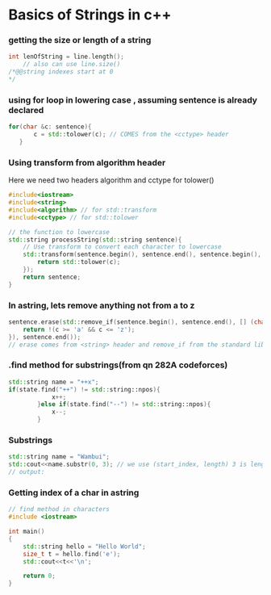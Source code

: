 # Basics of Strings in c++

### getting the size or length of a string
```cpp
int lenOfString = line.length();
	// also can use line.size()
/*@@string indexes start at 0
*/
```

 ### using for loop in lowering case , assuming sentence is already declared

 ```cpp
 for(char &c: sentence){
		c = std::tolower(c); // COMES from the <cctype> header
	}
```
### Using transform from algorithm header
Here we need two headers algorithm and cctype for tolower()
```cpp
#include<iostream>
#include<string>
#include<algorithm> // for std::transform
#include<cctype> // for std::tolower

// the function to lowercase
std::string processString(std::string sentence){
	// Use transform to convert each character to lowercase
	std::transform(sentence.begin(), sentence.end(), sentence.begin(), [](unsigned char c){
		return std::tolower(c);
	});
	return sentence;
}
```

### In astring, lets remove anything not from a to z

```cpp
sentence.erase(std::remove_if(sentence.begin(), sentence.end(), [] (char c){
	return !(c >= 'a' && c <= 'z');
}), sentence.end());
// erase comes from <string> header and remove_if from the standard library and a component of <algorithm> header
```

### .find method for substrings(from qn 282A codeforces)
```cpp
std::string name = "++x";
if(state.find("++") != std::string::npos){
			x++;
		}else if(state.find("--") != std::string::npos){
			x--;
		}
```
### Substrings
```cpp
std::string name = "Wambui";
std::cout<<name.substr(0, 3); // we use (start_index, length) 3 is length and not ending index
// output: 
```

### Getting index of a char in astring
```cpp
// find method in characters
#include <iostream>

int main()
{
    std::string hello = "Hello World";
    size_t t = hello.find('e');
    std::cout<<t<<'\n';

    return 0;
}
```
